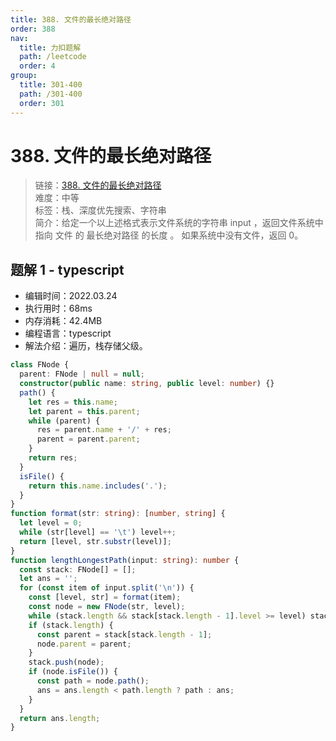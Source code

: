 ```yaml
---
title: 388. 文件的最长绝对路径
order: 388
nav:
  title: 力扣题解
  path: /leetcode
  order: 4
group:
  title: 301-400
  path: /301-400
  order: 301
---
```


# 388. 文件的最长绝对路径

> 链接：[388. 文件的最长绝对路径](https://leetcode-cn.com/problems/longest-absolute-file-path/)  
> 难度：中等  
> 标签：栈、深度优先搜索、字符串  
> 简介：给定一个以上述格式表示文件系统的字符串 input ，返回文件系统中 指向 文件 的 最长绝对路径 的长度 。 如果系统中没有文件，返回 0。

## 题解 1 - typescript

- 编辑时间：2022.03.24
- 执行用时：68ms
- 内存消耗：42.4MB
- 编程语言：typescript
- 解法介绍：遍历，栈存储父级。

```typescript
class FNode {
  parent: FNode | null = null;
  constructor(public name: string, public level: number) {}
  path() {
    let res = this.name;
    let parent = this.parent;
    while (parent) {
      res = parent.name + '/' + res;
      parent = parent.parent;
    }
    return res;
  }
  isFile() {
    return this.name.includes('.');
  }
}
function format(str: string): [number, string] {
  let level = 0;
  while (str[level] == '\t') level++;
  return [level, str.substr(level)];
}
function lengthLongestPath(input: string): number {
  const stack: FNode[] = [];
  let ans = '';
  for (const item of input.split('\n')) {
    const [level, str] = format(item);
    const node = new FNode(str, level);
    while (stack.length && stack[stack.length - 1].level >= level) stack.pop();
    if (stack.length) {
      const parent = stack[stack.length - 1];
      node.parent = parent;
    }
    stack.push(node);
    if (node.isFile()) {
      const path = node.path();
      ans = ans.length < path.length ? path : ans;
    }
  }
  return ans.length;
}
```

